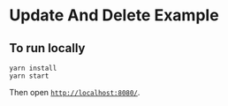 # Update And Delete Example

## To run locally

```
yarn install
yarn start
```

Then open [`http://localhost:8080/`](http://localhost:8080/).
